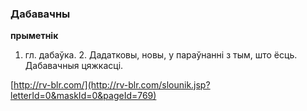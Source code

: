 ### Дабавачны
**прыметнік**

1. гл. дабаўка. 2. Дадатковы, новы, у параўнанні з тым, што ёсць. Дабавачныя цяжкасці.

<a rel="author">[http://rv-blr.com/](http://rv-blr.com/slounik.jsp?letterId=0&maskId=0&pageId=769)</a>
